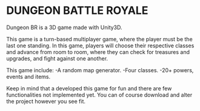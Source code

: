 # DUNGEON BATTLE ROYALE


Dungeon BR is a 3D game made with Unity3D. 

This game is a turn-based multiplayer game, where the player must be the last one standing.
In this game, players will choose their respective classes and advance from room to room, where they can check for treasures and upgrades, and fight against one another.

This game include: 
-A random map generator.
-Four classes.
-20+ powers, events and items.
                   
Keep in mind that a developed this game for fun and there are few functionalities not implemented yet. You can of course download and alter the project however you see fit. 
